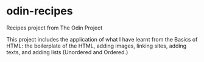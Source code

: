 # odin-recipes
Recipes project from The Odin Project

This project includes the application of what I have learnt from the Basics of HTML: the boilerplate of the HTML, adding images, linking sites, adding texts, and adding lists (Unordered and Ordered.)
